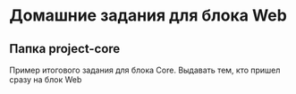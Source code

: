 # Домашние задания для блока Web

## Папка project-core

Пример итогового задания для блока Core. Выдавать тем, кто пришел сразу на блок Web
